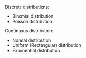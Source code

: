 Discrete distributions:
- Binomial distribution
- Poisson distribution

Continuous distribution:
- Normal distribution
- Uniform (Rectangular) distribution
- Exponential distribution
